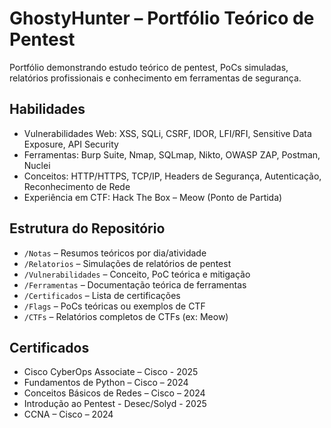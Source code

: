 # GhostyHunter – Portfólio Teórico de Pentest

Portfólio demonstrando estudo teórico de pentest, PoCs simuladas, relatórios profissionais e conhecimento em ferramentas de segurança.

## Habilidades
- Vulnerabilidades Web: XSS, SQLi, CSRF, IDOR, LFI/RFI, Sensitive Data Exposure, API Security
- Ferramentas: Burp Suite, Nmap, SQLmap, Nikto, OWASP ZAP, Postman, Nuclei
- Conceitos: HTTP/HTTPS, TCP/IP, Headers de Segurança, Autenticação, Reconhecimento de Rede
- Experiência em CTF: Hack The Box – Meow (Ponto de Partida)

## Estrutura do Repositório
- `/Notas` – Resumos teóricos por dia/atividade
- `/Relatorios` – Simulações de relatórios de pentest
- `/Vulnerabilidades` – Conceito, PoC teórica e mitigação
- `/Ferramentas` – Documentação teórica de ferramentas
- `/Certificados` – Lista de certificações
- `/Flags` – PoCs teóricas ou exemplos de CTF
- `/CTFs` – Relatórios completos de CTFs (ex: Meow)

## Certificados
-	Cisco CyberOps Associate – Cisco - 2025
-	Fundamentos de Python – Cisco – 2024
-	Conceitos Básicos de Redes – Cisco – 2024
-	Introdução ao Pentest - Desec/Solyd - 2025
-	CCNA – Cisco – 2024

